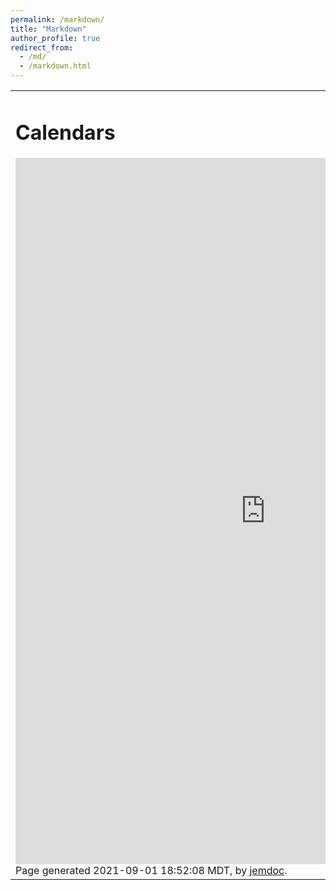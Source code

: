 ```yaml
---
permalink: /markdown/
title: "Markdown"
author_profile: true
redirect_from: 
  - /md/
  - /markdown.html
---
```


<html xmlns="http://www.w3.org/1999/xhtml" xml:lang="en">
<head>
<meta name="generator" content="jemdoc, see http://jemdoc.jaboc.net/" />
<meta http-equiv="Content-Type" content="text/html;charset=utf-8" />
<script>
window.ga=window.ga||function(){(ga.q=ga.q||[]).push(arguments)};ga.l=+new Date;
ga('create', 'UA-191897386-1', 'auto');
ga('send', 'pageview');
</script>
<script async src='https://www.google-analytics.com/analytics.js'></script>
<link rel="stylesheet" href="jemdoc.css" type="text/css" />
<title>Yongchang Hao (郝永昌) - Homepage</title>
</head>
<body>
<table summary="Table for page layout." id="tlayout">
<tr valign="top">
<td id="layout-content">
<div id="toptitle">
<h1>Calendars</h1>
</div>
<iframe src="https://calendar.google.com/calendar/embed?height=1130&wkst=1&bgcolor=%23ffffff&ctz=America%2FEdmonton&src=eW9uZ2NoYW5naGFvLndAZ21haWwuY29t&src=eW9uZ2NoYTFAdWFsYmVydGEuY2E&color=%23D50000&color=%230B8043&mode=WEEK&title=Events" style="border-width:0" width="800" height="1130" frameborder="0" scrolling="no"></iframe>
<div id="footer">
<div id="footer-text">
Page generated 2021-09-01 18:52:08 MDT, by <a href="http://jemdoc.jaboc.net/">jemdoc</a>.
</div>
</div>
</td>
</tr>
</table>
</body>
</html>
